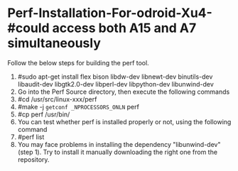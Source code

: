 # Perf-Installation-For-odroid-Xu4-#could access both A15 and A7 simultaneously
Follow the below steps for building the perf tool.

1. #sudo apt-get install flex bison libdw-dev libnewt-dev binutils-dev libaudit-dev libgtk2.0-dev libperl-dev libpython-dev libunwind-dev
2. Go into the Perf Source directory, then execute the following commands 
3. #cd /usr/src/linux-xxx/perf
4. #make -j `getconf _NPROCESSORS_ONLN` perf
3. #cp perf /usr/bin/
4. You can test whether perf is installed properly or not, using the following command
5. #perf list
6. You may face problems in installing the dependency "libunwind-dev" (step 1). Try to install it manually downloading the right one from the repository.
